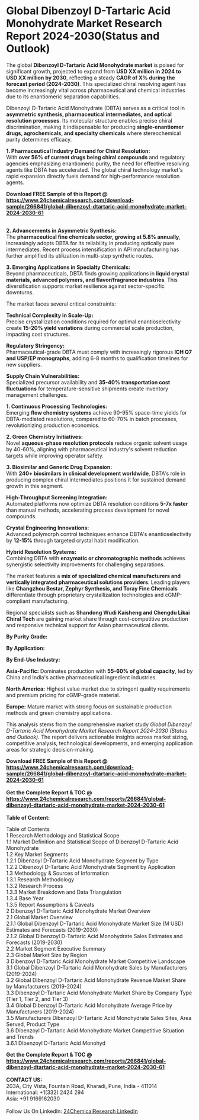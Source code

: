 <h1>Global Dibenzoyl D-Tartaric Acid Monohydrate Market Research Report 2024-2030(Status and Outlook)</h1><p>The global <strong>Dibenzoyl D-Tartaric Acid Monohydrate market</strong> is poised for significant growth, projected to expand from <strong>USD XX million in 2024 to USD XX million by 2030</strong>, reflecting a steady <strong>CAGR of X% during the forecast period (2024-2030)</strong>. This specialized chiral resolving agent has become increasingly vital across pharmaceutical and chemical industries due to its enantiomeric separation capabilities.</p><p>Dibenzoyl D-Tartaric Acid Monohydrate (DBTA) serves as a critical tool in <strong>asymmetric synthesis, pharmaceutical intermediates, and optical resolution processes</strong>. Its molecular structure enables precise chiral discrimination, making it indispensable for producing <strong>single-enantiomer drugs, agrochemicals, and specialty chemicals</strong> where stereochemical purity determines efficacy.</p><p><strong>1. Pharmaceutical Industry Demand for Chiral Resolution:</strong><br>
With <strong>over 56% of current drugs being chiral compounds</strong> and regulatory agencies emphasizing enantiomeric purity, the need for effective resolving agents like DBTA has accelerated. The global chiral technology market's rapid expansion directly fuels demand for high-performance resolution agents.</p><div><b>Download FREE Sample of this Report @ 
            <a href="https://www.24chemicalresearch.com/download-sample/266841/global-dibenzoyl-dtartaric-acid-monohydrate-market-2024-2030-61">
            https://www.24chemicalresearch.com/download-sample/266841/global-dibenzoyl-dtartaric-acid-monohydrate-market-2024-2030-61</a></b></div><br><p><strong>2. Advancements in Asymmetric Synthesis:</strong><br>
The <strong>pharmaceutical fine chemicals sector, growing at 5.8% annually</strong>, increasingly adopts DBTA for its reliability in producing optically pure intermediates. Recent process intensification in API manufacturing has further amplified its utilization in multi-step synthetic routes.</p><p><strong>3. Emerging Applications in Specialty Chemicals:</strong><br>
Beyond pharmaceuticals, DBTA finds growing applications in <strong>liquid crystal materials, advanced polymers, and flavor/fragrance industries</strong>. This diversification supports market resilience against sector-specific downturns.</p><p>The market faces several critical constraints:</p><p><strong>Technical Complexity in Scale-Up:</strong><br>
	Precise crystallization conditions required for optimal enantioselectivity create <strong>15-20% yield variations</strong> during commercial scale production, impacting cost structures.</p><p><strong>Regulatory Stringency:</strong><br>
	Pharmaceutical-grade DBTA must comply with increasingly rigorous <strong>ICH Q7 and USP/EP monographs</strong>, adding 6-8 months to qualification timelines for new suppliers.</p><p><strong>Supply Chain Vulnerabilities:</strong><br>
	Specialized precursor availability and <strong>35-40% transportation cost fluctuations</strong> for temperature-sensitive shipments create inventory management challenges.</p><p><strong>1. Continuous Processing Technologies:</strong><br>
Emerging <strong>flow chemistry systems</strong> achieve 90-95% space-time yields for DBTA-mediated resolutions, compared to 60-70% in batch processes, revolutionizing production economics.</p><p><strong>2. Green Chemistry Initiatives:</strong><br>
Novel <strong>aqueous-phase resolution protocols</strong> reduce organic solvent usage by 40-60%, aligning with pharmaceutical industry's solvent reduction targets while improving operator safety.</p><p><strong>3. Biosimilar and Generic Drug Expansion:</strong><br>
With <strong>240+ biosimilars in clinical development worldwide</strong>, DBTA's role in producing complex chiral intermediates positions it for sustained demand growth in this segment.</p><p><strong>High-Throughput Screening Integration:</strong><br>
	Automated platforms now optimize DBTA resolution conditions <strong>5-7x faster</strong> than manual methods, accelerating process development for novel compounds.</p><p><strong>Crystal Engineering Innovations:</strong><br>
	Advanced polymorph control techniques enhance DBTA's enantioselectivity by <strong>12-15%</strong> through targeted crystal habit modification.</p><p><strong>Hybrid Resolution Systems:</strong><br>
	Combining DBTA with <strong>enzymatic or chromatographic methods</strong> achieves synergistic selectivity improvements for challenging separations.</p><p>The market features a <strong>mix of specialized chemical manufacturers and vertically integrated pharmaceutical solutions providers</strong>. Leading players like <strong>Changzhou Bestar, Zephyr Synthesis, and Toray Fine Chemicals</strong> differentiate through proprietary crystallization technologies and cGMP-compliant manufacturing.</p><p>Regional specialists such as <strong>Shandong Wudi Kaisheng and Chengdu Likai Chiral Tech</strong> are gaining market share through cost-competitive production and responsive technical support for Asian pharmaceutical clients.</p><p><strong>By Purity Grade:</strong></p><p><strong>By Application:</strong></p><p><strong>By End-Use Industry:</strong></p><p><strong>Asia-Pacific:</strong> Dominates production with <strong>55-60% of global capacity</strong>, led by China and India's active pharmaceutical ingredient industries.</p><p><strong>North America:</strong> Highest value market due to stringent quality requirements and premium pricing for cGMP-grade material.</p><p><strong>Europe:</strong> Mature market with strong focus on sustainable production methods and green chemistry applications.</p><p>This analysis stems from the comprehensive market study <em>Global Dibenzoyl D-Tartaric Acid Monohydrate Market Research Report 2024-2030 (Status and Outlook)</em>. The report delivers actionable insights across market sizing, competitive analysis, technological developments, and emerging application areas for strategic decision-making.</p><div><b>Download FREE Sample of this Report @ 
            <a href="https://www.24chemicalresearch.com/download-sample/266841/global-dibenzoyl-dtartaric-acid-monohydrate-market-2024-2030-61">
            https://www.24chemicalresearch.com/download-sample/266841/global-dibenzoyl-dtartaric-acid-monohydrate-market-2024-2030-61</a></b></div><br><div><b>Get the Complete Report & TOC @ 
            <a href="https://www.24chemicalresearch.com/reports/266841/global-dibenzoyl-dtartaric-acid-monohydrate-market-2024-2030-61">
            https://www.24chemicalresearch.com/reports/266841/global-dibenzoyl-dtartaric-acid-monohydrate-market-2024-2030-61</a></b></div><br>
            <b>Table of Content:</b><p>Table of Contents<br />
1 Research Methodology and Statistical Scope<br />
1.1 Market Definition and Statistical Scope of Dibenzoyl D-Tartaric Acid Monohydrate<br />
1.2 Key Market Segments<br />
1.2.1 Dibenzoyl D-Tartaric Acid Monohydrate Segment by Type<br />
1.2.2 Dibenzoyl D-Tartaric Acid Monohydrate Segment by Application<br />
1.3 Methodology & Sources of Information<br />
1.3.1 Research Methodology<br />
1.3.2 Research Process<br />
1.3.3 Market Breakdown and Data Triangulation<br />
1.3.4 Base Year<br />
1.3.5 Report Assumptions & Caveats<br />
2 Dibenzoyl D-Tartaric Acid Monohydrate Market Overview<br />
2.1 Global Market Overview<br />
2.1.1 Global Dibenzoyl D-Tartaric Acid Monohydrate Market Size (M USD) Estimates and Forecasts (2019-2030)<br />
2.1.2 Global Dibenzoyl D-Tartaric Acid Monohydrate Sales Estimates and Forecasts (2019-2030)<br />
2.2 Market Segment Executive Summary<br />
2.3 Global Market Size by Region<br />
3 Dibenzoyl D-Tartaric Acid Monohydrate Market Competitive Landscape<br />
3.1 Global Dibenzoyl D-Tartaric Acid Monohydrate Sales by Manufacturers (2019-2024)<br />
3.2 Global Dibenzoyl D-Tartaric Acid Monohydrate Revenue Market Share by Manufacturers (2019-2024)<br />
3.3 Dibenzoyl D-Tartaric Acid Monohydrate Market Share by Company Type (Tier 1, Tier 2, and Tier 3)<br />
3.4 Global Dibenzoyl D-Tartaric Acid Monohydrate Average Price by Manufacturers (2019-2024)<br />
3.5 Manufacturers Dibenzoyl D-Tartaric Acid Monohydrate Sales Sites, Area Served, Product Type<br />
3.6 Dibenzoyl D-Tartaric Acid Monohydrate Market Competitive Situation and Trends<br />
3.6.1 Dibenzoyl D-Tartaric Acid Monohyd</p><div><b>Get the Complete Report & TOC @ 
            <a href="https://www.24chemicalresearch.com/reports/266841/global-dibenzoyl-dtartaric-acid-monohydrate-market-2024-2030-61">
            https://www.24chemicalresearch.com/reports/266841/global-dibenzoyl-dtartaric-acid-monohydrate-market-2024-2030-61</a></b></div><br><b>CONTACT US:</b><br>
            203A, City Vista, Fountain Road, Kharadi, Pune, India - 411014<br>
            International: +1(332) 2424 294<br>
            Asia: +91 9169162030 <br><br>
            Follow Us On LinkedIn: <a href="https://www.linkedin.com/company/24chemicalresearch/">24ChemicalResearch LinkedIn</a>